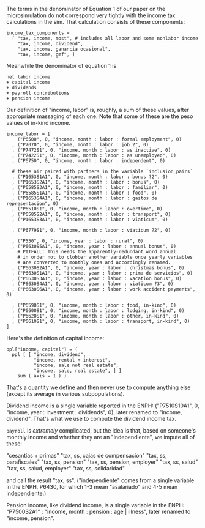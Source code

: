 The terms in the denominator of Equation 1 of our paper on the microsimulation
do not correspond very tightly with the income tax calculations in the sim.
That calculation consists of these components:

    income_tax_components =
      [ "tax, income, most", # includes all labor and some nonlabor income
        "tax, income, dividend",
        "tax, income, ganancia ocasional",
        "tax, income, gmf", ]

Meanwhile the denominator of equation 1 is

    net labor income
    + capital income
    + dividends
    + payroll contributions
    + pension income

Our definition of "income, labor" is, roughly, a sum of these values,
after appropriate massaging of each one.
Note that some of these are the peso values of in-kind income.

    income_labor = [
        ("P6500", 0, "income, month : labor : formal employment", 0)
      , ("P7070", 0, "income, month : labor : job 2", 0)
      , ("P7472S1", 0, "income, month : labor : as inactive", 0)
      , ("P7422S1", 0, "income, month : labor : as unemployed", 0)
      , ("P6750", 0, "income, month : labor : independent", 0)

      # these air paired with partners in the variable `inclusion_pairs`
      , ("P1653S1A1", 0, "income, month : labor : bonus ?2", 0)
      , ("P1653S2A1", 0, "income, month : labor : bonus", 0)
      , ("P6585S3A1", 0, "income, month : labor : familiar", 0)
      , ("P6585S1A1", 0, "income, month : labor : food", 0)
      , ("P1653S4A1", 0, "income, month : labor : gastos de representacion", 0)
      , ("P6510S1", 0, "income, month : labor : overtime", 0)
      , ("P6585S2A1", 0, "income, month : labor : transport", 0)
      , ("P1653S3A1", 0, "income, month : labor : viaticum", 0)

      , ("P6779S1", 0, "income, month : labor : viaticum ?2", 0)

      , ("P550", 0, "income, year : labor : rural", 0)
      , ("P6630S5A1", 0, "income, year : labor : annual bonus", 0)
        # PITFALL: This needs the apparently-redundant word annual
        # in order not to clobber another variable once yearly variables
        # are converted to monthly ones and accordingly renamed.
      , ("P6630S2A1", 0, "income, year : labor : christmas bonus", 0)
      , ("P6630S1A1", 0, "income, year : labor : prima de servicios", 0)
      , ("P6630S3A1", 0, "income, year : labor : vacation bonus", 0)
      , ("P6630S4A1", 0, "income, year : labor : viaticum ?3", 0)
      , ("P6630S6A1", 0, "income, year : labor : work accident payments", 0)

      , ("P6590S1", 0, "income, month : labor : food, in-kind", 0)
      , ("P6600S1", 0, "income, month : labor : lodging, in-kind", 0)
      , ("P6620S1", 0, "income, month : labor : other, in-kind", 0)
      , ("P6610S1", 0, "income, month : labor : transport, in-kind", 0)
    ]

Here's the definition of capital income:

    ppl["income, capital"] = (
      ppl [ [ "income, dividend",
              "income, rental + interest",
              "income, sale not real estate",
              "income, sale, real estate", ] ]
      . sum ( axis = 1 ) )

That's a quantity we define and then never use to compute anything else
(except its average in various subpopulations).

Dividend income is a single variable reported in the ENPH:
("P7510S10A1", 0, "income, year : investment : dividends", 0),
later renamed to "income, dividend".
That's what we use to compute the dividend income tax.

`payroll` is *extremely* complicated, but the idea is that,
based on someone's monthly income and whether they are an "independiente",
we impute all of these:

  "cesantias + primas"
  "tax, ss, cajas de compensacion"
  "tax, ss, parafiscales"
  "tax, ss, pension"
  "tax, ss, pension, employer"
  "tax, ss, salud"
  "tax, ss, salud, employer"
  "tax, ss, solidaridad"

and call the result "tax, ss".
("independiente" comes from a single variable in the ENPH, P6430,
for which 1-3 mean "asalariado" and 4-5 mean independiente.)

Pension income, like dividend income, is a single variable in the ENPH:
"P7500S2A1" : "income, month : pension : age | illness",
later renamed to "income, pension".
